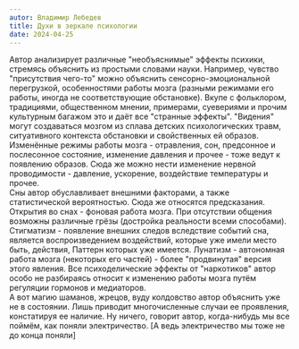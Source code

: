 ```yaml
---
autor: Владимир Лебедев
title: Духи в зеркале психологии
date: 2024-04-25
---
```

Автор анализирует различные "необъяснимые" эффекты психики, стремясь объяснить из простыми словами науки. Например, чувство "присутствия чего-то" можно объяснить сенсорно-эмоциональной перегрузкой, особенностями работы мозга (разными режимами его работы, иногда не соответствующие обстановке). Вкупе с фольклором, традициями, общественном мнении, примерами, суевериями и прочим культурным багажом это и даёт все "странные эффекты". "Видения" могут создаваться мозгом из сплава детских психологических травм, ситуативного контекста обстановки и свойственных ей образов.  
Изменённые режимы работы мозга - отравления, сон, предсонное и послесонное состояние, изменение давления и прочее - тоже ведут к появлению образов. Сюда же можно нести изменение нервной проводимости - давление, ускорение, воздействие температуры и прочее.  
Сны автор обуславливает внешними факторами, а также статистической вероятностью. Сюда же относятся предсказания. Открытия во снах - фоновая работа мозга. При отсутствии общения возможны различные грёзы (достройка реальности всеми способами).  
Стигматизм - появление внешних следов вследствие событий сна, является воспроизведением воздействий, которые уже имели место быть, действия, Паттерн которых уже имеется. Лунатизм - автономная работа мозга (некоторых его частей) - более "продвинутая" версия этого явления.
Все психоделические эффекты от "наркотиков" автор особо не разбираясь относит к изменению работы мозга путём регуляции гормонов и медиаторов.  
А вот магию шаманов, жрецов, вуду колдовство автор объяснить уже не в состоянии. Лишь приводит многочисленные случаи ее проявления, констатируя ее наличие. Ну ничего, говорит автор, когда-нибудь мы все поймём, как поняли  электричество. [А ведь электричество мы тоже не до конца поняли]
